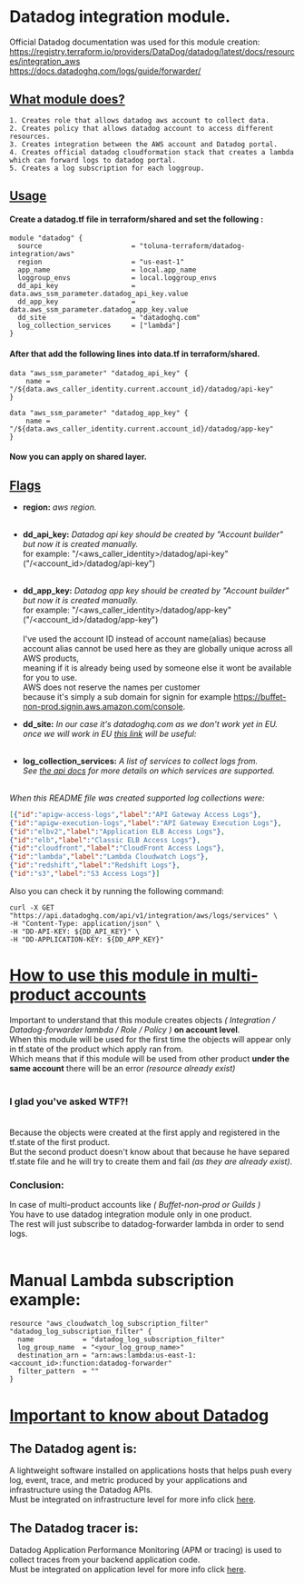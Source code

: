 # Datadog integration module.
Official Datadog documentation was used for this module creation:<br>
https://registry.terraform.io/providers/DataDog/datadog/latest/docs/resources/integration_aws<br>
https://docs.datadoghq.com/logs/guide/forwarder/


## <ins>What module does?</ins>
```
1. Creates role that allows datadog aws account to collect data.
2. Creates policy that allows datadog account to access different resources.
3. Creates integration between the AWS account and Datadog portal.
4. Creates official datadog cloudformation stack that creates a lambda which can forward logs to datadog portal.
5. Creates a log subscription for each loggroup.
```

## <ins>Usage</ins>
#### Create a datadog.tf file in terraform/shared and set the following :
```hcl
module "datadog" {
  source                      = "toluna-terraform/datadog-integration/aws"
  region                      = "us-east-1"
  app_name                    = local.app_name
  loggroup_envs               = local.loggroup_envs
  dd_api_key                  = data.aws_ssm_parameter.datadog_api_key.value
  dd_app_key                  = data.aws_ssm_parameter.datadog_app_key.value
  dd_site                     = "datadoghq.com"
  log_collection_services     = ["lambda"]
}
```
#### After that add the following lines into data.tf in terraform/shared.
```hcl
data "aws_ssm_parameter" "datadog_api_key" {
    name = "/${data.aws_caller_identity.current.account_id}/datadog/api-key"
}

data "aws_ssm_parameter" "datadog_app_key" {
    name = "/${data.aws_caller_identity.current.account_id}/datadog/app-key"
}
```
#### Now you can apply on shared layer.
## <ins>Flags</ins>
- **region:** *aws region.*<br/><br/>
- **dd_api_key:** *Datadog api key should be created by "Account builder" but now it is created manually.*<br>
for example: "/<aws_caller_identity>/datadog/api-key" ("/<account_id>/datadog/api-key")<br/><br/>

- **dd_app_key:** *Datadog app key should be created by "Account builder" but now it is created manually.*<br/>
for example: "/<aws_caller_identity>/datadog/app-key" ("/<account_id>/datadog/app-key")<br/><br/>
I've used the account ID instead of account name(alias) because account alias cannot be used here as they are globally unique across all AWS products,<br>
meaning if it is already being used by someone else it wont be available for you to use.<br>
AWS does not reserve the names per customer<br>
because it's simply a sub domain for signin for example https://buffet-non-prod.signin.aws.amazon.com/console.

- **dd_site:** *In our case it's datadoghq.com as we don't work yet in EU.<br>
once we will work in EU [this link](https://docs.datadoghq.com/logs/guide/forwarder/#aws-privatelink-support) will be useful:*<br/><br/>

- **log_collection_services:** *A list of services to collect logs from.<br>
See [the api docs](https://docs.datadoghq.com/api/latest/aws-logs-integration/#get-list-of-aws-log-ready-services) for more details on which services are supported.*<br/><br/>

*When this README file was created supported log collections were:*<br>
```json
[{"id":"apigw-access-logs","label":"API Gateway Access Logs"},
{"id":"apigw-execution-logs","label":"API Gateway Execution Logs"},
{"id":"elbv2","label":"Application ELB Access Logs"},
{"id":"elb","label":"Classic ELB Access Logs"},
{"id":"cloudfront","label":"CloudFront Access Logs"},
{"id":"lambda","label":"Lambda Cloudwatch Logs"},
{"id":"redshift","label":"Redshift Logs"},
{"id":"s3","label":"S3 Access Logs"}]
```
Also you can check it by running the following command:<br>
```
curl -X GET "https://api.datadoghq.com/api/v1/integration/aws/logs/services" \
-H "Content-Type: application/json" \
-H "DD-API-KEY: ${DD_API_KEY}" \
-H "DD-APPLICATION-KEY: ${DD_APP_KEY}"
```

# <ins>How to use this module in multi-product accounts</ins>
Important to understand that this module creates objects *( Integration / Datadog-forwarder lambda / Role / Policy )* **on account level**.<br>
When this module will be used for the first time the objects will appear only in tf.state of the product which apply ran from.<br>
Which means that if this module will be used from other product **under the same account** there will be an error *(resource already exist)*<br></br>
### **I glad you've asked WTF?!**<br></br>
Because the objects were created at the first apply and registered in the tf.state of the first product.<br>
But the second product doesn't know about that because he have separed tf.state file and he will try to create them and fail *(as they are already exist)*.<br>

### **Conclusion:**
In case of multi-product accounts like *( Buffet-non-prod or Guilds )*<br>
You have to use datadog integration module only in one product.<br>
The rest will just subscribe to datadog-forwarder lambda in order to send logs.<br></br>

# Manual Lambda subscription example:
```hcl
resource "aws_cloudwatch_log_subscription_filter" "datadog_log_subscription_filter" {
  name            = "datadog_log_subscription_filter"
  log_group_name  = "<your_log_group_name>"
  destination_arn = "arn:aws:lambda:us-east-1:<account_id>:function:datadog-forwarder"
  filter_pattern  = ""
}
```

# <ins>Important to know about Datadog</ins>
## The Datadog agent is:<br>
A lightweight software installed on applications hosts that helps push every log, event, trace, and metric produced by your applications and infrastructure using the Datadog APIs.<br>
Must be integrated on infrastructure level for more info click [here](https://docs.datadoghq.com/integrations/ecs_fargate/?tab=fluentbitandfirelens).

## The Datadog tracer is:<br>
Datadog Application Performance Monitoring (APM or tracing) is used to collect traces from your backend application code.<br>
Must be integrated on application level for more info click [here](https://docs.datadoghq.com/tracing/setup_overview/).
